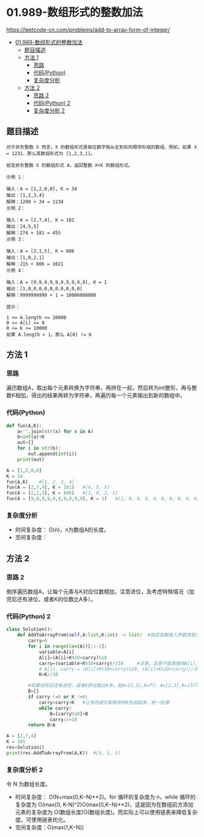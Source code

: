 # 01.989-数组形式的整数加法

https://leetcode-cn.com/problems/add-to-array-form-of-integer/

- [01.989-数组形式的整数加法](#01989-数组形式的整数加法)
  - [题目描述](#题目描述)
  - [方法 1](#方法-1)
    - [思路](#思路)
    - [代码(Python)](#代码Python)
    - [复杂度分析](#复杂度分析)
  - [方法 2](#方法-2)
    - [思路 2](#思路-2)
    - [代码(Python) 2](#代码Python-2)
    - [复杂度分析 2](#复杂度分析-2)

## 题目描述
```
对于非负整数 X 而言，X 的数组形式是每位数字按从左到右的顺序形成的数组。例如，如果 X = 1231，那么其数组形式为 [1,2,3,1]。

给定非负整数 X 的数组形式 A，返回整数 X+K 的数组形式。

示例 1：

输入：A = [1,2,0,0], K = 34
输出：[1,2,3,4]
解释：1200 + 34 = 1234
示例 2：

输入：A = [2,7,4], K = 181
输出：[4,5,5]
解释：274 + 181 = 455
示例 3：

输入：A = [2,1,5], K = 806
输出：[1,0,2,1]
解释：215 + 806 = 1021
示例 4：

输入：A = [9,9,9,9,9,9,9,9,9,9], K = 1
输出：[1,0,0,0,0,0,0,0,0,0,0]
解释：9999999999 + 1 = 10000000000
 
提示：

1 <= A.length <= 10000
0 <= A[i] <= 9
0 <= K <= 10000
如果 A.length > 1，那么 A[0] != 0
```

## 方法 1

### 思路
遍历数组A，取出每个元素转换为字符串，再拼在一起，然后转为int整形，再与整数K相加，得出的结果再转为字符串，再遍历每一个元素输出到新的数组中。


### 代码(Python)
```python
def fun(A,K):
    a=''.join(str(x) for x in A)
    b=int(a)+K
    out=[]
    for i in str(b):
        out.append(int(i))
    print(out)

A = [1,2,0,0]
K = 34
fun(A,K)    #[1, 2, 3, 4]
fun(A = [2,7,4], K = 181)   #[4, 5, 5]
fun(A = [2,1,5], K = 806)   #[1, 0, 2, 1]
fun(A = [9,9,9,9,9,9,9,9,9,9], K = 1)   #[1, 0, 0, 0, 0, 0, 0, 0, 0, 0, 0]
```

### 复杂度分析
- 时间复杂度： O(n)，n为数组A的长度。
- 空间复杂度：

## 方法 2

### 思路 2
倒序遍历数组A，让每个元素与K对应位数相加，注意进位，及考虑特殊情况（加完后还有进位，或者K的位数比A多）。


### 代码(Python) 2
```python
class Solution():
    def AddToArrayFrom(self,A:list,K:int) -> list:  #指定函数输入参数类型及返回类型，几乎没用
        carry=0
        for i in range(len(A))[::-1]:
            variable=A[i]
            A[i]=(A[i]+K%10+carry)%10
            carry=(variable+K%10+carry)//10     #注意，这里不能直接用A[i],因为A[i]已经在上一步中改变，所以用用variable保留每次循环开始的A[i]
            # A[i], carry = (A[i]+K%10+carry)%10, (A[i]+K%10+carry)//10   #或者上面2行代码写在一行也可以，就可以省略中间保留的variable=A[i]
            K=K//10

        #如果加完后还有进位，或者K的位数比A多，如A=[2,3],K=77; A=[2,3],K=1377
        B=[]
        if carry !=0 or K !=0:
            carry=carry+K   #让多的进位和剩余的K先加起来，统一处理
            while carry:
                B=[carry%10]+B
                carry//=10
        return B+A

A = [2,7,4]
K = 181
res=Solution()
print(res.AddToArrayFrom(A,K))  #[4, 5, 5]

```

### 复杂度分析 2
令 N 为数组长度。
- 时间复杂度： O(N+max(0,K−N)\**2)。for 循环的复杂度为 n，while 循环的复杂度为 O(max(0, K-N)^2)O(max(0,K−N)\**2)，这是因为在数组前方添加元素的复杂度为 O(数组长度)O(数组长度)。而实际上可以使用链表来降低复杂度。可使用链表优化。
- 空间复杂度：O(max(1,K−N))
